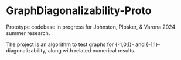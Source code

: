 # GraphDiagonalizability-Proto
Prototype codebase in progress for Johnston, Plosker, &amp; Varona 2024 summer research.

The project is an algorithm to test graphs for {-1,0,1}- and {-1,1}-diagonalizability, along with related numerical results.